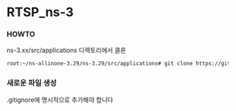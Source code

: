 # RTSP_ns-3

### HOWTO
ns-3.xx/src/applications 디렉토리에서 클론

```bash
root:~/ns-allinone-3.29/ns-3.29/src/applications# git clone https://github.com/again7536/RTSP_ns-3.git
```
### 새로운 파일 생성
.gitignore에 명시적으로 추가해야 합니다
